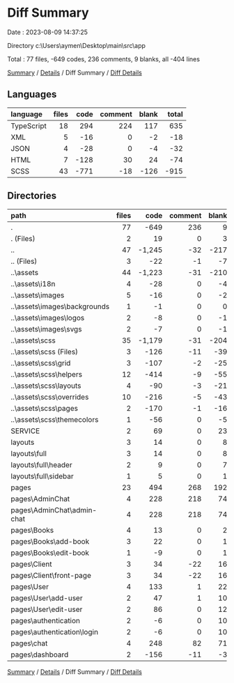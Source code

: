 # Diff Summary

Date : 2023-08-09 14:37:25

Directory c:\\Users\\aymen\\Desktop\\main\\src\\app

Total : 77 files,  -649 codes, 236 comments, 9 blanks, all -404 lines

[Summary](results.md) / [Details](details.md) / Diff Summary / [Diff Details](diff-details.md)

## Languages
| language | files | code | comment | blank | total |
| :--- | ---: | ---: | ---: | ---: | ---: |
| TypeScript | 18 | 294 | 224 | 117 | 635 |
| XML | 5 | -16 | 0 | -2 | -18 |
| JSON | 4 | -28 | 0 | -4 | -32 |
| HTML | 7 | -128 | 30 | 24 | -74 |
| SCSS | 43 | -771 | -18 | -126 | -915 |

## Directories
| path | files | code | comment | blank | total |
| :--- | ---: | ---: | ---: | ---: | ---: |
| . | 77 | -649 | 236 | 9 | -404 |
| . (Files) | 2 | 19 | 0 | 3 | 22 |
| .. | 47 | -1,245 | -32 | -217 | -1,494 |
| .. (Files) | 3 | -22 | -1 | -7 | -30 |
| ..\\assets | 44 | -1,223 | -31 | -210 | -1,464 |
| ..\\assets\\i18n | 4 | -28 | 0 | -4 | -32 |
| ..\\assets\\images | 5 | -16 | 0 | -2 | -18 |
| ..\\assets\\images\\backgrounds | 1 | -1 | 0 | 0 | -1 |
| ..\\assets\\images\\logos | 2 | -8 | 0 | -1 | -9 |
| ..\\assets\\images\\svgs | 2 | -7 | 0 | -1 | -8 |
| ..\\assets\\scss | 35 | -1,179 | -31 | -204 | -1,414 |
| ..\\assets\\scss (Files) | 3 | -126 | -11 | -39 | -176 |
| ..\\assets\\scss\\grid | 3 | -107 | -2 | -25 | -134 |
| ..\\assets\\scss\\helpers | 12 | -414 | -9 | -55 | -478 |
| ..\\assets\\scss\\layouts | 4 | -90 | -3 | -21 | -114 |
| ..\\assets\\scss\\overrides | 10 | -216 | -5 | -43 | -264 |
| ..\\assets\\scss\\pages | 2 | -170 | -1 | -16 | -187 |
| ..\\assets\\scss\\themecolors | 1 | -56 | 0 | -5 | -61 |
| SERVICE | 2 | 69 | 0 | 23 | 92 |
| layouts | 3 | 14 | 0 | 8 | 22 |
| layouts\\full | 3 | 14 | 0 | 8 | 22 |
| layouts\\full\\header | 2 | 9 | 0 | 7 | 16 |
| layouts\\full\\sidebar | 1 | 5 | 0 | 1 | 6 |
| pages | 23 | 494 | 268 | 192 | 954 |
| pages\\AdminChat | 4 | 228 | 218 | 74 | 520 |
| pages\\AdminChat\\admin-chat | 4 | 228 | 218 | 74 | 520 |
| pages\\Books | 4 | 13 | 0 | 2 | 15 |
| pages\\Books\\add-book | 3 | 22 | 0 | 1 | 23 |
| pages\\Books\\edit-book | 1 | -9 | 0 | 1 | -8 |
| pages\\Client | 3 | 34 | -22 | 16 | 28 |
| pages\\Client\\front-page | 3 | 34 | -22 | 16 | 28 |
| pages\\User | 4 | 133 | 1 | 22 | 156 |
| pages\\User\\add-user | 2 | 47 | 1 | 10 | 58 |
| pages\\User\\edit-user | 2 | 86 | 0 | 12 | 98 |
| pages\\authentication | 2 | -6 | 0 | 10 | 4 |
| pages\\authentication\\login | 2 | -6 | 0 | 10 | 4 |
| pages\\chat | 4 | 248 | 82 | 71 | 401 |
| pages\\dashboard | 2 | -156 | -11 | -3 | -170 |

[Summary](results.md) / [Details](details.md) / Diff Summary / [Diff Details](diff-details.md)